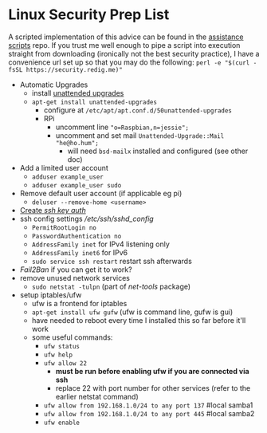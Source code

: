 <!-- permalink: c716ef85197d7b5aeb5db8a7a1bd58a9 DO NOT DELETE OR EDIT THIS LINE -->
# Linux Security Prep List

A scripted implementation of this advice can be found in the [assistance scripts](https://github.com/mredig/assistant_scripts) repo. If you trust me well enough to pipe a script into execution straight from downloading (ironically not the best security practice), I have a convenience url set up so that you may do the following: `perl -e "$(curl -fsSL https://security.redig.me)"`

* Automatic Upgrades
	* install [unattended upgrades](https://wiki.debian.org/UnattendedUpgrades)
	* `apt-get install unattended-upgrades`
		* configure at `/etc/apt/apt.conf.d/50unattended-upgrades`
		* RPi
			* uncomment line `"o=Raspbian,n=jessie";`
			* uncomment and set mail `Unattended-Upgrade::Mail "he@ho.hum";`
				* will need `bsd-mailx` installed and configured (see other doc)
* Add a limited user account
	* `adduser example_user`
	* `adduser example_user sudo`
* Remove default user account (if applicable eg pi)
	* `deluser --remove-home <username>`
* [Create *ssh key auth*](permalink.php?perma=16d5905a76daf3851e4d3eed5bdb1fe4)
* ssh config settings */etc/ssh/sshd_config*
	* `PermitRootLogin no`
	* `PasswordAuthentication no`
	* `AddressFamily inet` for IPv4 listening only
	* `AddressFamily inet6` for IPv6
	* `sudo service ssh restart` restart ssh afterwards
* *Fail2Ban* if you can get it to work?
* remove unused network services
	* `sudo netstat -tulpn` (part of *net-tools* package)
* setup iptables/ufw
	* ufw is a frontend for iptables
	* `apt-get install ufw gufw` (ufw is command line, gufw is gui)
	* have needed to reboot every time I installed this so far before it'll work
	* some useful commands:
		* `ufw status`
		* `ufw help`
		* `ufw allow 22`
			* **must be run before enabling ufw if you are connected via ssh**
			* replace 22 with port number for other services (refer to the earlier netstat command)
		* `ufw allow from 192.168.1.0/24 to any port 137` #local samba1
		* `ufw allow from 192.168.1.0/24 to any port 445` #local samba2
		* `ufw enable`
